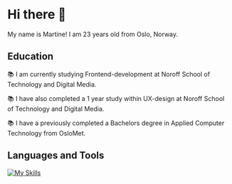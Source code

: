 # Hi there 👋

My name is Martine! I am 23 years old from Oslo, Norway.

## Education
📚 I am currently studying Frontend-development at Noroff School of Technology and Digital Media. 

📚 I have also completed a 1 year study within UX-design at Noroff School of Technology and Digital Media.

📚 I have a previously completed a Bachelors degree in Applied Computer Technology from OsloMet.


## Languages and Tools 
[![My Skills](https://skillicons.dev/icons?i=html,css,js,figma,git,github,vscode&perline=4&theme=dark)](https://skillicons.dev)
